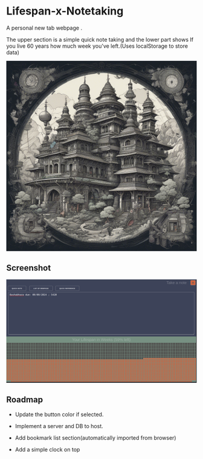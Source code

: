 
# Lifespan-x-Notetaking

A personal new tab webpage .

The upper section is a simple quick note taking and the lower part shows If you live 60 years how much week you've left.(Uses localStorage to store data)


![Logo](https://raw.githubusercontent.com/thebigby10/Lifespan-x-Notetaking/main/Lifespan-x-Notetaking.png)


## Screenshot

![App Screenshot](https://raw.githubusercontent.com/thebigby10/Lifespan-x-Notetaking/main/image.png)


## Roadmap
- Update the button color if selected.

- Implement a server and DB to host.

- Add bookmark list section(automatically imported from browser)

- Add a simple clock on top

